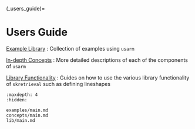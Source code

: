 
(_users_guide)=
# Users Guide


[Example Library](examples/main.md)
: Collection of examples using `usarm`

[In-depth Concepts](concepts/main.md)
: More detailed descriptions of each of the components of `usarm`

[Library Functionality](lib/main.md)
: Guides on how to use the various library functionality of `skretrieval` such as defining lineshapes


```{toctree}
:maxdepth: 4
:hidden:

examples/main.md
concepts/main.md
lib/main.md

```

